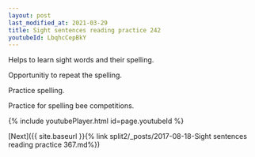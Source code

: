 ```yaml
---
layout: post
last_modified_at: 2021-03-29
title: Sight sentences reading practice 242
youtubeId: LbqhcCepBkY
---
```

 
 
Helps to learn sight words and their spelling.

Opportunitiy to repeat the spelling. 

Practice spelling. 
 
Practice for spelling bee competitions. 
 
{% include youtubePlayer.html id=page.youtubeId %}
 
 

[Next]({{ site.baseurl }}{% link  split2/_posts/2017-08-18-Sight sentences reading practice 367.md%})
 
